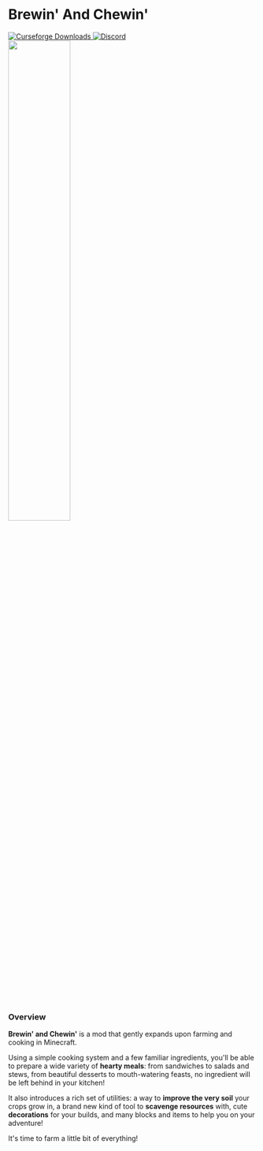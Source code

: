# Brewin' And Chewin'

<a href="https://www.curseforge.com/minecraft/mc-mods/brewin-and-chewin">
  <img src="http://cf.way2muchnoise.eu/full_637808_downloads.svg" alt="Curseforge Downloads">
</a>
<a href="https://discord.gg/M5AtJGPf">
  <img alt="Discord" src="https://img.shields.io/discord/855495317298741248?color=brightgreen&label=Discord">
</a>
<br>
<img src="https://i.imgur.com/EFkjwBq.png" width="50%">

### Overview

**Brewin' and Chewin'** is a mod that gently expands upon farming and cooking in Minecraft.

Using a simple cooking system and a few familiar ingredients, you'll be able to prepare a wide variety of **hearty meals**: from sandwiches to salads and stews, from beautiful desserts to mouth-watering feasts, no ingredient will be left behind in your kitchen!

It also introduces a rich set of utilities: a way to **improve the very soil** your crops grow in, a brand new kind of tool to **scavenge resources** with, cute **decorations** for your builds, and many blocks and items to help you on your adventure!

It's time to farm a little bit of everything!
